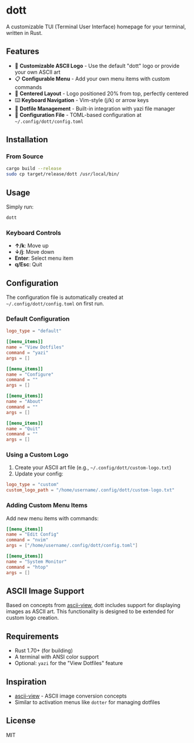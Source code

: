 # dott

A customizable TUI (Terminal User Interface) homepage for your terminal, written in Rust.

## Features

- 🎨 **Customizable ASCII Logo** - Use the default "dott" logo or provide your own ASCII art
- 📋 **Configurable Menu** - Add your own menu items with custom commands
- 🎯 **Centered Layout** - Logo positioned 20% from top, perfectly centered
- ⌨️ **Keyboard Navigation** - Vim-style (j/k) or arrow keys
- 📁 **Dotfile Management** - Built-in integration with yazi file manager
- 🔧 **Configuration File** - TOML-based configuration at `~/.config/dott/config.toml`

## Installation

### From Source

```bash
cargo build --release
sudo cp target/release/dott /usr/local/bin/
```

## Usage

Simply run:

```bash
dott
```

### Keyboard Controls

- **↑/k**: Move up
- **↓/j**: Move down  
- **Enter**: Select menu item
- **q/Esc**: Quit

## Configuration

The configuration file is automatically created at `~/.config/dott/config.toml` on first run.

### Default Configuration

```toml
logo_type = "default"

[[menu_items]]
name = "View Dotfiles"
command = "yazi"
args = []

[[menu_items]]
name = "Configure"
command = ""
args = []

[[menu_items]]
name = "About"
command = ""
args = []

[[menu_items]]
name = "Quit"
command = ""
args = []
```

### Using a Custom Logo

1. Create your ASCII art file (e.g., `~/.config/dott/custom-logo.txt`)
2. Update your config:

```toml
logo_type = "custom"
custom_logo_path = "/home/username/.config/dott/custom-logo.txt"
```

### Adding Custom Menu Items

Add new menu items with commands:

```toml
[[menu_items]]
name = "Edit Config"
command = "nvim"
args = ["/home/username/.config/dott/config.toml"]

[[menu_items]]
name = "System Monitor"
command = "htop"
args = []
```

## ASCII Image Support

Based on concepts from [ascii-view](https://github.com/gouwsxander/ascii-view), dott includes support for displaying images as ASCII art. This functionality is designed to be extended for custom logo creation.

## Requirements

- Rust 1.70+ (for building)
- A terminal with ANSI color support
- Optional: `yazi` for the "View Dotfiles" feature

## Inspiration

- [ascii-view](https://github.com/gouwsxander/ascii-view) - ASCII image conversion concepts
- Similar to activation menus like `dotter` for managing dotfiles

## License

MIT

